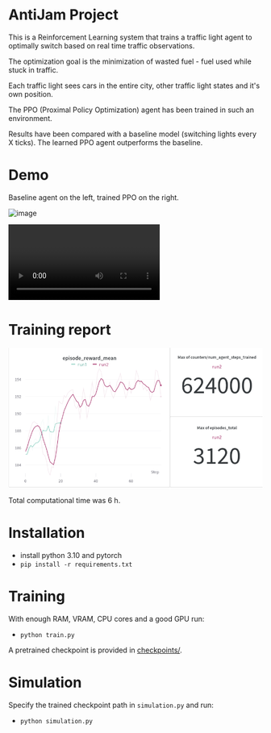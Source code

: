 # AntiJam Project

This is a Reinforcement Learning system that trains
a traffic light agent to optimally switch based on
real time traffic observations.

The optimization goal is the minimization
of wasted fuel - fuel used while stuck in traffic.

Each traffic light sees cars in the entire city,
other traffic light states and it's own position.

The PPO (Proximal Policy Optimization) agent has
been trained in such an environment.

Results have been compared with a baseline
model (switching lights every X ticks).
The learned PPO agent outperforms the baseline.

# Demo

Baseline agent on the left, trained PPO on the right.

![image](docs/im1.png)

![video](docs/demo1.webm)

# Training report

![report](docs/training.png)

Total computational time was 6 h.

# Installation

- install python 3.10 and pytorch
- `pip install -r requirements.txt`

# Training

With enough RAM, VRAM, CPU cores and a good GPU run:
- `python train.py`

A pretrained checkpoint is provided in [checkpoints/](checkpoints).

# Simulation

Specify the trained checkpoint path in `simulation.py` and run:
- `python simulation.py`
